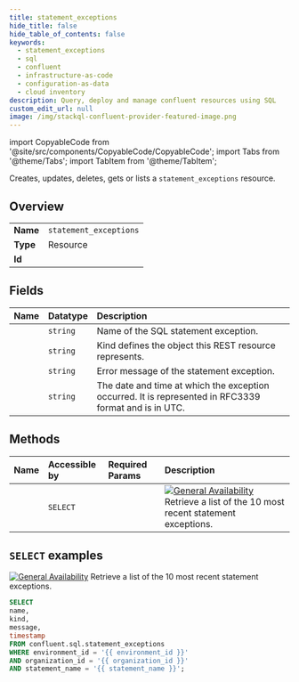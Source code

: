 ```yaml
---
title: statement_exceptions
hide_title: false
hide_table_of_contents: false
keywords:
  - statement_exceptions
  - sql
  - confluent
  - infrastructure-as-code
  - configuration-as-data
  - cloud inventory
description: Query, deploy and manage confluent resources using SQL
custom_edit_url: null
image: /img/stackql-confluent-provider-featured-image.png
---
```


import CopyableCode from '@site/src/components/CopyableCode/CopyableCode';
import Tabs from '@theme/Tabs';
import TabItem from '@theme/TabItem';

Creates, updates, deletes, gets or lists a <code>statement_exceptions</code> resource.

## Overview
<table><tbody>
<tr><td><b>Name</b></td><td><code>statement_exceptions</code></td></tr>
<tr><td><b>Type</b></td><td>Resource</td></tr>
<tr><td><b>Id</b></td><td><CopyableCode code="confluent.sql.statement_exceptions" /></td></tr>
</tbody></table>

## Fields
| Name | Datatype | Description |
|:-----|:---------|:------------|
| <CopyableCode code="name" /> | `string` | Name of the SQL statement exception. |
| <CopyableCode code="kind" /> | `string` | Kind defines the object this REST resource represents. |
| <CopyableCode code="message" /> | `string` | Error message of the statement exception. |
| <CopyableCode code="timestamp" /> | `string` | The date and time at which the exception occurred. It is represented in RFC3339 format and is in UTC. |

## Methods
| Name | Accessible by | Required Params | Description |
|:-----|:--------------|:----------------|:------------|
| <CopyableCode code="get_sqlv1statement_exceptions" /> | `SELECT` | <CopyableCode code="environment_id, organization_id, statement_name" /> | [![General Availability](https://img.shields.io/badge/Lifecycle%20Stage-General%20Availability-%2345c6e8)](#section/Versioning/API-Lifecycle-Policy) Retrieve a list of the 10 most recent statement exceptions. |

## `SELECT` examples

[![General Availability](https://img.shields.io/badge/Lifecycle%20Stage-General%20Availability-%2345c6e8)](#section/Versioning/API-Lifecycle-Policy) Retrieve a list of the 10 most recent statement exceptions.


```sql
SELECT
name,
kind,
message,
timestamp
FROM confluent.sql.statement_exceptions
WHERE environment_id = '{{ environment_id }}'
AND organization_id = '{{ organization_id }}'
AND statement_name = '{{ statement_name }}';
```